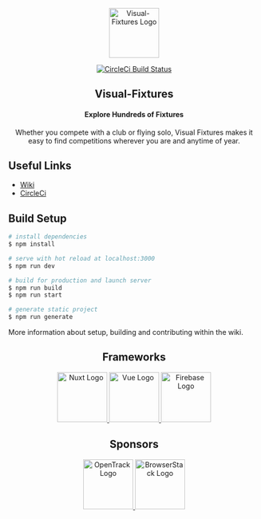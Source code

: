<!-- Logo -->
<p align="center">
  <a target="_blank" href="https://www.visual-fixtures.com/" target="_blank" rel="noopener noreferrer">
    <img width="100" src="https://firebasestorage.googleapis.com/v0/b/visualfixtures.appspot.com/o/github%2Fvisual-fixtures-logo.png?alt=media&token=8659889a-fdf4-4bfe-a999-c56ac96f9161" alt="Visual-Fixtures Logo">
  </a>
</p>

<!-- Build Status -->
<p align="center">
  <a target="_blank" href="https://app.circleci.com/pipelines/github/bradleytenuta">
    <img src="https://circleci.com/gh/bradleytenuta/visualfixtures.svg?style=svg" alt="CircleCi Build Status">
  </a>
</p>

<!-- Title -->
<h2 align="center">Visual-Fixtures</h2>

<!-- Intro -->
<h4 align="center">Explore Hundreds of Fixtures</h4>
<p align="center">Whether you compete with a club or flying solo, Visual Fixtures makes it easy to find competitions wherever you are and anytime of year.</p>

<!-- Useful Links -->
<h2>Useful Links</h2>
<ul>
  <li>
    <a target="_blank" href="https://github.com/bradleytenuta/visualfixtures/wiki">Wiki</a>
  </li>
  <li>
    <a target="_blank" href="https://app.circleci.com/pipelines/github/bradleytenuta">CircleCi</a>
  </li>
</ul>

<!-- Build Setup -->
<h2>Build Setup</h2>

```bash
# install dependencies
$ npm install

# serve with hot reload at localhost:3000
$ npm run dev

# build for production and launch server
$ npm run build
$ npm run start

# generate static project
$ npm run generate
```

<p>More information about setup, building and contributing within the wiki.</p>

<!-- Frameworks -->
<h2 align="center">Frameworks</h2>
<p align="center">
  <a target="_blank" href="https://nuxtjs.org/">
    <img width="100" src="https://firebasestorage.googleapis.com/v0/b/visualfixtures.appspot.com/o/github%2Fnuxt-logo.png?alt=media&token=bf050a59-5fd8-4e5b-8b0e-7338d98d41e2" alt="Nuxt Logo">
  </a>
  <a target="_blank" href="https://vuejs.org/">
    <img width="100" src="https://firebasestorage.googleapis.com/v0/b/visualfixtures.appspot.com/o/github%2Fvuejs-logo.png?alt=media&token=17c1df5b-fae9-4404-a3d6-ff50ada26310" alt="Vue Logo">
  </a>
  <a target="_blank" href="https://firebase.google.com/">
    <img width="100" src="https://firebasestorage.googleapis.com/v0/b/visualfixtures.appspot.com/o/github%2Ffirebase-logo.png?alt=media&token=32b36096-350c-4bec-8d50-9f1bca34b0e3" alt="Firebase Logo">
  </a>
</p>

<!-- Sponsors -->
<h2 align="center">Sponsors</h2>
<p align="center">
  <a target="_blank" href="https://opentrack.run/">
    <img width="100" src="https://firebasestorage.googleapis.com/v0/b/visualfixtures.appspot.com/o/github%2Fopentrack-logo.png?alt=media&token=f32dc243-a0e2-4279-819f-52fb21e951c5" alt="OpenTrack Logo">
  </a>
  <a target="_blank" href="https://www.browserstack.com/">
    <img width="100" src="https://firebasestorage.googleapis.com/v0/b/visualfixtures.appspot.com/o/github%2Fbrowserstack-logo.png?alt=media&token=c60a1941-78a5-4b5b-af97-b32825753319" alt="BrowserStack Logo">
  </a>
</p>
